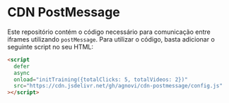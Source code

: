 # CDN PostMessage

Este repositório contém o código necessário para comunicação entre iframes utilizando `postMessage`. Para utilizar o código, basta adicionar o seguinte script no seu HTML:

```html
<script
  defer
  async
  onload="initTraining({totalClicks: 5, totalVideos: 2})"
  src="https://cdn.jsdelivr.net/gh/agnovi/cdn-postmessage/config.js"
></script>
